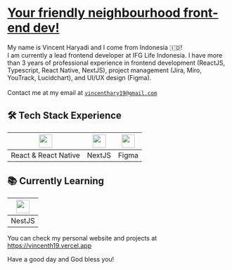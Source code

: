 # [Your friendly neighbourhood front-end dev!](https://vincenth19.vercel.app)

My name is Vincent Haryadi and I come from Indonesia :indonesia:!
<br/>
I am currently a lead frontend developer at IFG Life Indonesia. I have more than 3 years of professional experience in frontend development (ReactJS, Typescript, React Native, NextJS), project management (Jira, Miro, YouTrack, Lucidchart), and UI/UX design (Figma).
<br/><br/>
Contact me at my email at [`vincenthary19@gmail.com`](mailto:vincenthary19@gmail.com)

## 🛠️ Tech Stack Experience

| <img height="30" src="https://upload.wikimedia.org/wikipedia/commons/a/a7/React-icon.svg"> | <img height="30" src="https://res.cloudinary.com/dg3gyk0gu/image/upload/v1669674284/tags/next.png"> | <img height="30" src="https://upload.wikimedia.org/wikipedia/commons/3/33/Figma-logo.svg"> |
| ------------------------------------------------------------------------------------------ | --------------------------------------------------------------------------------------------------- | ------------------------------------------------------------------------------------------ |
| React & React Native                                                                                 | NextJS                                                                                              | Figma                                                                                      |

## :books: Currently Learning

| <img height="30" src="https://d33wubrfki0l68.cloudfront.net/e937e774cbbe23635999615ad5d7732decad182a/26072/logo-small.ede75a6b.svg"> |
| ---------------------------------------------------------------------------------- |
| NestJS |

You can check my personal website and projects at https://vincenth19.vercel.app

Have a good day and God bless you!
